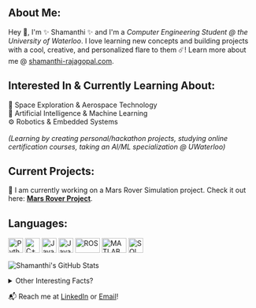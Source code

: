 ## About Me:
Hey 👋, I'm ✨ Shamanthi ✨ and I'm a _Computer Engineering Student @ the University of Waterloo_. I love learning new concepts and building projects with a cool, creative, and personalized flare to them ☄️! Learn more about me @ [shamanthi-rajagopal.com](https://shamanthi-rajagopal.com/).

## Interested In & Currently Learning About:
🚀 Space Exploration & Aerospace Technology<br>
🤖 Artificial Intelligence & Machine Learning<br>
⚙️ Robotics & Embedded Systems<br><br>
_(Learning by creating personal/hackathon projects, studying online certification courses, taking an AI/ML specialization @ UWaterloo)_

## Current Projects: 
🌌 I am currently working on a Mars Rover Simulation project. Check it out here: **[Mars Rover Project](https://github.com/shamanthi-rajagopal/Mars_Rover_Simulation)**.


## Languages:
<p>
    <img src="https://upload.wikimedia.org/wikipedia/commons/c/c3/Python-logo-notext.svg" alt="Python" width="30" height="30">
    <img src="https://upload.wikimedia.org/wikipedia/commons/1/18/ISO_C%2B%2B_Logo.svg" alt="C++" width="30" height="30">
    <img src="https://upload.wikimedia.org/wikipedia/en/3/30/Java_programming_language_logo.svg" alt="Java" width="30" height="30">
    <img src="https://upload.wikimedia.org/wikipedia/commons/6/6a/JavaScript-logo.png" alt="JavaScript" width="30" height="30">
    <img src="https://upload.wikimedia.org/wikipedia/commons/b/bb/Ros_logo.svg" alt="ROS" width="50" height="30">
    <img src="https://upload.wikimedia.org/wikipedia/commons/2/21/Matlab_Logo.png" alt="MATLAB" width="50" height="30">
    <img src="https://upload.wikimedia.org/wikipedia/commons/8/87/Sql_data_base_with_logo.png" alt="SQL" width="30" height="30">
</p>

![Shamanthi's GitHub Stats](https://github-readme-stats.vercel.app/api?username=shamanthi-rajagopal&show_icons=true&theme=radical)

<details>
  <summary>Other Interesting Facts?</summary>
  🪐 Space Enthusiast<br>
  🏀 Basketball Coach & Referee<br>
  🎨 Art Admirer & Music Lover 🎧

</details>

📬 Reach me at [LinkedIn](https://www.linkedin.com/in/shamanthi-rajagopal) or [Email](mailto:s2rajago@uwaterloo.ca)!


